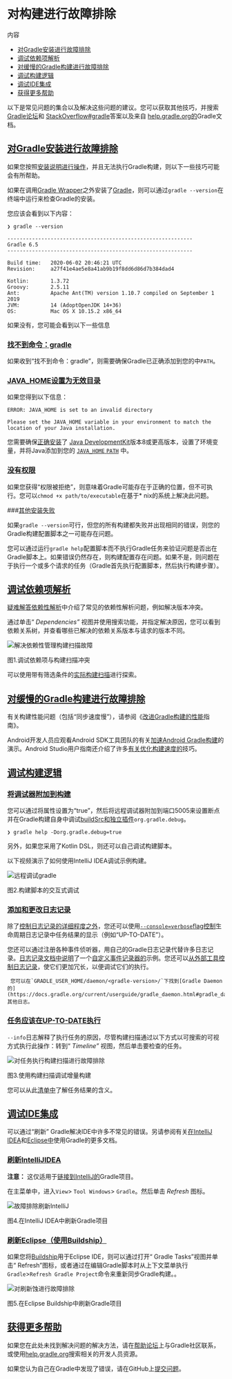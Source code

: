 # 对构建进行故障排除

内容

  * [对Gradle安装进行故障排除](#sec:troubleshooting_installation)
  * [调试依赖项解析](#sec:troubleshooting_dependency_resolution)
  * [对缓慢的Gradle构建进行故障排除](#sec:troubleshooting_performance)
  * [调试构建逻辑](#sec:troubleshooting_build_logic)
  * [调试IDE集成](#sec:troubleshooting_ide_integration)
  * [获得更多帮助](#getting_additional_help)

以下是常见问题的集合以及解决这些问题的建议。您可以获取其他技巧，并搜索[Gradle论坛](https://discuss.gradle.org/c/help-discuss)和
[StackOverflow#gradle](https://stackoverflow.com/questions/tagged/gradle)答案以及来自
[help.gradle.org的](https://help.gradle.org/)Gradle文档。

## [](#sec:troubleshooting_installation)[对Gradle安装进行故障排除](#sec:troubleshooting_installation)

如果您按照[安装说明进行操作](https://docs.gradle.org/current/userguide/installation.html#installation)，并且无法执行Gradle构建，则以下一些技巧可能会有所帮助。

如果在调用[Gradle Wrapper](https://docs.gradle.org/current/userguide/gradle_wrapper.html#gradle_wrapper)之外安装了[Gradle](https://docs.gradle.org/current/userguide/gradle_wrapper.html#gradle_wrapper)，则可以通过`gradle --version`在终端中运行来检查Gradle的安装。

您应该会看到以下内容：

    
    
    ❯ gradle --version
    
    ------------------------------------------------------------
    Gradle 6.5
    ------------------------------------------------------------
    
    Build time:   2020-06-02 20:46:21 UTC
    Revision:     a27f41e4ae5e8a41ab9b19f8dd6d86d7b384dad4
    
    Kotlin:       1.3.72
    Groovy:       2.5.11
    Ant:          Apache Ant(TM) version 1.10.7 compiled on September 1 2019
    JVM:          14 (AdoptOpenJDK 14+36)
    OS:           Mac OS X 10.15.2 x86_64

如果没有，您可能会看到以下一些信息

### [](#command_not_found_gradle)[找不到命令：gradle](#command_not_found_gradle)

如果收到“找不到命令：gradle”，则需要确保Gradle已正确添加到您的中`PATH`。

### [](#java_home_is_set_to_an_invalid_directory)[JAVA_HOME设置为无效目录](#java_home_is_set_to_an_invalid_directory)

如果您得到以下信息：
    
    ERROR: JAVA_HOME is set to an invalid directory
    
    Please set the JAVA_HOME variable in your environment to match the location of your Java installation.

您需要确保[正确安装](https://www.java.com/en/download/help/index_installing.xml)了
[Java DevelopmentKit](https://jdk.java.net/)版本8或更高版本，设置了环境变量，并将Java添加到您的
[`JAVA_HOME` `PATH`](https://www.java.com/en/download/help/path.xml) 中。


### [](#permission_denied)[没有权限](#permission_denied)

如果您获得“权限被拒绝”，则意味着Gradle可能存在于正确的位置，但不可执行。您可以`chmod +x path/to/executable`在基于*
nix的系统上解决此问题。

###[](#other_installation_failures)[其他安装失败](#other_installation_failures)

如果`gradle --version`可行，但您的所有构建都失败并出现相同的错误，则您的Gradle构建配置脚本之一可能存在问题。

您可以通过运行`gradle help`配置脚本而不执行Gradle任务来验证问题是否出在Gradle脚本上。如果错误仍然存​​在，则构建配置存在问题。如果不是，则问题在于执行一个或多个请求的任务（Gradle首先执行配置脚本，然后执行构建步骤）。

## [](#sec:troubleshooting_dependency_resolution)[调试依赖项解析](#sec:troubleshooting_dependency_resolution)

[疑难解答依赖性解析](https://docs.gradle.org/current/userguide/viewing_debugging_dependencies.html)中介绍了常见的依赖性解析问题，例如解决版本冲突。

通过单击“ _Dependencies”_ 视图并使用搜索功能，并指定解决原因，您可以看到依赖关系树，并查看哪些已解决的依赖关系版本与请求的版本不同。

![解决依赖性管理构建扫描故障](img/troubleshooting-dependency-management-build-scan.png)

图1.调试依赖项与构建扫描冲突

可以使用带有筛选条件的[实际构建扫描](https://scans.gradle.com/s/sample/troubleshooting-userguide/dependencies?expandAll&filters=WzFd&toggled=W1swXSxbMF0sWzAsMF0sWzAsMV1d)进行探索。

## [](#sec:troubleshooting_performance)[对缓慢的Gradle构建进行故障排除](#sec:troubleshooting_performance)

有关构建性能问题（包括“同步速度慢”），请参阅《[改进Gradle构建的性能](https://guides.gradle.org/performance/)指南》。

Android开发人员应观看Android SDK工具团队的有关[加速Android Gradle构建](https://youtu.be/7ll-rkLCtyk)的演示。Android
Studio用户指南还介绍了许多[有关优化构建速度的](https://developer.android.com/studio/build/optimize-your-build.html)技巧。

## [](#sec:troubleshooting_build_logic)[调试构建逻辑](#sec:troubleshooting_build_logic)

### [](#attaching_a_debugger_to_your_build)[将调试器附加到构建](#attaching_a_debugger_to_your_build)

您可以通过将属性设置为“true”，然后将远程调试器附加到端口5005来设置断点并在Gradle构建自身中调试[buildSrc和独立插件](https://docs.gradle.org/current/userguide/custom_plugins.html#sec:packaging_a_plugin)`org.gradle.debug`。

    ❯ gradle help -Dorg.gradle.debug=true

另外，如果您采用了Kotlin DSL，则还可以自己调试构建脚本。

以下视频演示了如何使用IntelliJ IDEA调试示例构建。

![远程调试gradle](img/remote-debug-gradle.gif)

图2.构建脚本的交互式调试

### [](#adding_and_changing_logging)[添加和更改日志记录](#adding_and_changing_logging)

除了[控制日志记录的详细程度之外](https://docs.gradle.org/current/userguide/command_line_interface.html#sec:command_line_logging)，您还可以使用[`--console=verbose`flag控制](https://docs.gradle.org/current/userguide/command_line_interface.html#sec:command_line_customizing_log_format)生命周期日志记录中任务结果的显示（例如“UP-TO-DATE”）。

您还可以通过注册各种事件侦听器，用自己的Gradle日志记录代替许多日志记录。[日志记录文档中说明](https://docs.gradle.org/current/userguide/logging.html#sec:changing_what_gradle_logs)了一个[自定义事件记录器的](https://docs.gradle.org/current/userguide/logging.html#sec:changing_what_gradle_logs)示例。您还可以[从外部工具控制日志记录](https://docs.gradle.org/current/userguide/logging.html#sec:external_tools)，使它们更加冗长，以便调试它们的执行。

     您可以在`GRADLE_USER_HOME/daemon/<gradle-version>/`下找到[Gradle Daemon的](https://docs.gradle.org/current/userguide/gradle_daemon.html#gradle_daemon)其他日志。  
  
  
### [](#task_executed_when_it_should_have_been_up_to_date)[任务应该在UP-TO-DATE执行](#task_executed_when_it_should_have_been_up_to_date)

`--info`日志解释了执行任务的原因，尽管构建扫描通过以下方式以可搜索的可视方式执行此操作：转到“ _Timeline”_ 视图，然后单击要检查的任务。

![对任务执行构建扫描进行故障排除](img/troubleshooting-task-execution-build-scan.png)

图3.使用构建扫描调试增量构建

您可以从此[清单中](https://docs.gradle.org/current/userguide/more_about_tasks.html#sec:task_outcomes)了解任务结果的含义。

## [](#sec:troubleshooting_ide_integration)[调试IDE集成](#sec:troubleshooting_ide_integration)

可以通过“刷新” Gradle解决IDE中许多不常见的错误。另请参阅有关[在IntelliJ IDEA](https://www.jetbrains.com/help/idea/gradle.html)和[Eclipse中](http://www.vogella.com/tutorials/EclipseGradle/article.html)使用Gradle的更多文档。

### [](#refreshing_intellij_idea)[刷新IntelliJIDEA](#refreshing_intellij_idea)

**注意：**
这仅适用于[链接到IntelliJ的](https://www.jetbrains.com/help/idea/gradle.html#link_gradle_project)Gradle项目。

在主菜单中，进入`View`> `Tool Windows`> `Gradle`。然后单击 _Refresh_ 图标。

![故障排除刷新IntelliJ](img/troubleshooting-refresh-intellij.png)

图4.在IntelliJ IDEA中刷新Gradle项目

### [](#refreshing_eclipse_using_buildship)[刷新Eclipse（使用Buildship）](#refreshing_eclipse_using_buildship)

如果您将[Buildship](https://projects.eclipse.org/projects/tools.buildship)用于Eclipse IDE，则可以通过打开“ Gradle Tasks”视图并单击“ Refresh”图标，或者通过在编辑Gradle脚本时从上下文菜单执行`Gradle`>`Refresh Gradle Project`命令来重新同步Gradle构建。。

![对刷新蚀进行故障排除](img/troubleshooting-refresh-eclipse.png)

图5.在Eclipse Buildship中刷新Gradle项目

## [](#getting_additional_help)[获得更多帮助](#getting_additional_help)

如果您在此处未找到解决问题的解决方法，请在[帮助论坛](https://discuss.gradle.org/c/help-discuss)上与Gradle社区联系，或使用[help.gradle.org](https://help.gradle.org/)搜索相关的开发人员资源。

如果您认为自己在Gradle中发现了错误，请在GitHub上[提交问题](https://github.com/gradle/gradle/issues)。

